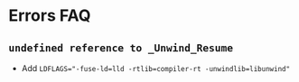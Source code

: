 # Errors FAQ

## `undefined reference to _Unwind_Resume`

- Add `LDFLAGS="-fuse-ld=lld -rtlib=compiler-rt -unwindlib=libunwind"`